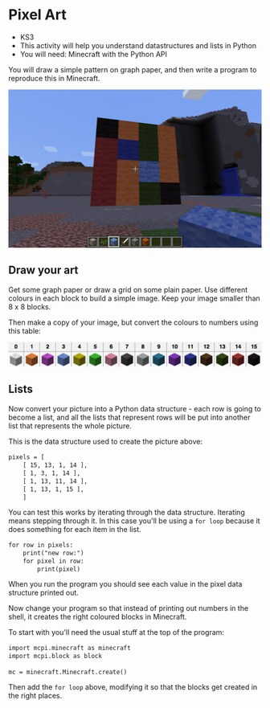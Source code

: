 # Pixel Art

* KS3
* This activity will help you understand datastructures and lists in Python
* You will need: Minecraft with the Python API

You will draw a simple pattern on graph paper, and then write a program to
reproduce this in Minecraft.

![pixels](pixels.png)

## Draw your art

Get some graph paper or draw a grid on some plain paper. Use different colours
in each block to build a simple image. Keep your image smaller than 8 x 8
blocks.

Then make a copy of your image, but convert the colours to numbers using this
table:

![wool-colours](wool-colours.png)

## Lists

Now convert your picture into a Python data structure - each row is going to
become a list, and all the lists that represent rows will be put into another
list that represents the whole picture.

This is the data structure used to create the picture above:

    pixels = [
        [ 15, 13, 1, 14 ],
        [ 1, 3, 1, 14 ],
        [ 1, 13, 11, 14 ],
        [ 1, 13, 1, 15 ],
        ]


You can test this works by iterating through the data structure. Iterating means
stepping through it. In this case you'll be using a `for loop` because it does
something for each item in the list.

~~~ { .python }
for row in pixels:
    print("new row:")
    for pixel in row:
        print(pixel)
~~~

When you run the program you should see each value in the pixel data structure
printed out.


Now change your program so that instead of printing out numbers in the shell,
it creates the right coloured blocks in Minecraft.

To start with you'll need the usual stuff at the top of the program:

~~~ { .python }
import mcpi.minecraft as minecraft
import mcpi.block as block

mc = minecraft.Minecraft.create()
~~~

Then add the `for loop` above, modifying it so that the blocks get created in
the right places. 
